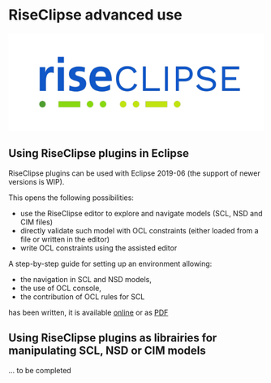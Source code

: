 # RiseClipse advanced use

![Logo RiseClipe](img/small_logo_riseclipse.png)

## Using RiseClipse plugins in Eclipse

RiseClipse plugins can be used with Eclipse 2019-06 (the support of newer versions is WIP).

This opens the following possibilities:
* use the RiseClipse editor to explore and navigate models (SCL, NSD and CIM files)
* directly validate such model with OCL constraints (either loaded from a file or written 
in the editor)
* write OCL constraints using the assisted editor

A step-by-step guide for setting up an environment allowing:
* the navigation in SCL and NSD models,
* the use of OCL console,
* the contribution of OCL rules for SCL

has been written, it is available [online](ocl_contribution_for_scl_guide) or as 
[PDF](downloads/RiseClipse_Guide_installation_and_OCL.pdf)


## Using RiseClipse plugins as librairies for manipulating SCL, NSD or CIM models

... to be completed


